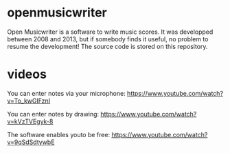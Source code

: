 # openmusicwriter

Open Musicwriter is a software to write music scores. It was developped between 2008 and 2013, but if somebody finds it useful, no problem to resume the development! The source code is stored on this repository. 

# videos

You can enter notes via your microphone:
https://www.youtube.com/watch?v=To_kwGIFznI

You can enter notes by drawing:
https://www.youtube.com/watch?v=kVzTVEgyk-8

The software enables youto be free:
https://www.youtube.com/watch?v=9qSdSdtywbE
